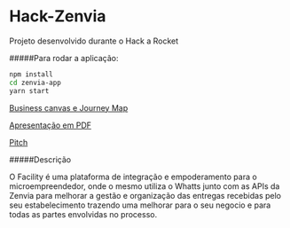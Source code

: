 # Hack-Zenvia
Projeto desenvolvido durante o Hack a Rocket

#####Para rodar a aplicação:
```bash
npm install
cd zenvia-app
yarn start
```


[Business canvas e Journey Map](https://miro.com/app/board/o9J_kohSpGs=/)

[Apresentação em PDF](https://cdn.discordapp.com/attachments/733476206925578310/734561870106853376/FACILITY_5.pdf)

[Pitch](https://youtu.be/3H57P2G4FKQ)

#####Descrição

O Facility é uma plataforma de integração e empoderamento para o microempreendedor, onde o mesmo utiliza o Whatts junto com as APIs da Zenvia para melhorar a gestão e organização das entregas recebidas pelo seu estabelecimento trazendo uma melhorar para o seu negocio e para todas as partes envolvidas no processo.